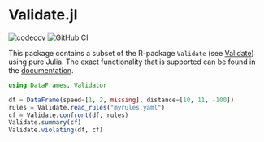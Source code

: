 Validate.jl
===========

[![codecov](https://codecov.io/gh/HenricoWitvliet/Validate.jl/branch/master/graph/badge.svg?token=24VLOTY9M0)](https://codecov.io/gh/HenricoWitvliet/Validate.jl)
![GitHub CI](https://github.com/HenricoWitvliet/Validate.jl/actions/workflows/ci.yml/badge.svg)

This package contains a subset of the R-package `Validate` (see
[Validate](https://github.com/data-cleaning/validate)) using pure Julia. The
exact functionality that is supported can be found in the [documentation](https://henricowitvliet.github.io/Validate.jl/dev/).


```julia
using DataFrames, Validator

df = DataFrame(speed=[1, 2, missing], distance=[10, 11, -100])
rules = Validate.read_rules("myrules.yaml")
cf = Validate.confront(df, rules)
Validate.summary(cf)
Validate.violating(df, cf)
```
